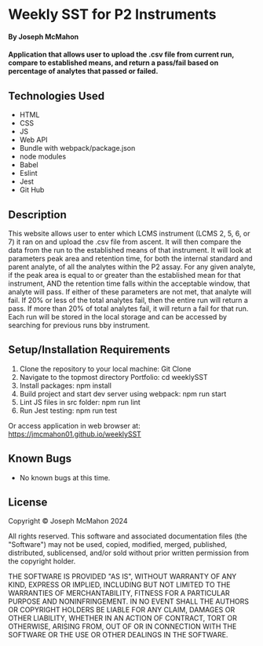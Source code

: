 # Weekly SST for P2 Instruments

#### By Joseph McMahon

#### Application that allows user to upload the .csv file from current run, compare to established means, and return a pass/fail based on percentage of analytes that passed or failed. 

## Technologies Used
* HTML
* CSS
* JS
* Web API
* Bundle with webpack/package.json
* node modules
* Babel
* Eslint
* Jest
* Git Hub


## Description
This website allows user to enter which LCMS instrument (LCMS 2, 5, 6, or 7) it ran on and upload the .csv file from ascent. It will then compare the data from the run to the established means of that instrument. It will look at parameters peak area and retention time, for both the internal standard and parent analyte, of all the analytes within the P2 assay. For any given analyte, if the peak area is equal to or greater than the established mean for that instrument, AND the retention time falls within the acceptable window, that analyte will pass. If either of these parameters are not met, that analyte will fail. If 20% or less of the total analytes fail, then the entire run will return a pass. If more than 20% of total analytes fail, it will return a fail for that run. Each run will be stored in the local storage and can be accessed by searching for previous runs bby instrument. 

## Setup/Installation Requirements
1. Clone the repository to your local machine: 
Git Clone
2. Navigate to the topmost directory Portfolio:
cd weeklySST
3. Install packages: 
npm install
4. Build project and start dev server using webpack:
npm run start
5. Lint JS files in src folder:
npm run lint
6. Run Jest testing:
npm run test


Or access application in web browser at: 
https://jmcmahon01.github.io/weeklySST

## Known Bugs
* No known bugs at this time. 


## License
Copyright © Joseph McMahon 2024

All rights reserved. This software and associated documentation files (the "Software") may not be used, copied, modified, merged, published, distributed, sublicensed, and/or sold without prior written permission from the copyright holder.

THE SOFTWARE IS PROVIDED "AS IS", WITHOUT WARRANTY OF ANY KIND, EXPRESS OR IMPLIED, INCLUDING BUT NOT LIMITED TO THE WARRANTIES OF MERCHANTABILITY, FITNESS FOR A PARTICULAR PURPOSE AND NONINFRINGEMENT. IN NO EVENT SHALL THE AUTHORS OR COPYRIGHT HOLDERS BE LIABLE FOR ANY CLAIM, DAMAGES OR OTHER LIABILITY, WHETHER IN AN ACTION OF CONTRACT, TORT OR OTHERWISE, ARISING FROM, OUT OF OR IN CONNECTION WITH THE SOFTWARE OR THE USE OR OTHER DEALINGS IN THE SOFTWARE.

